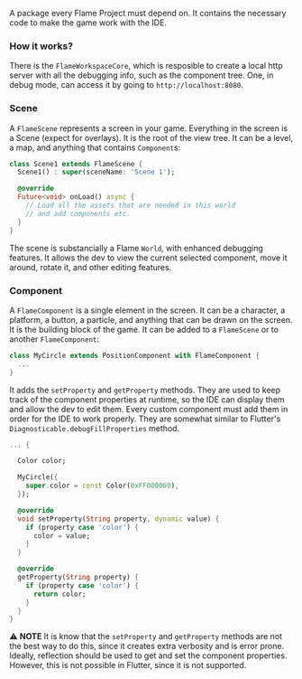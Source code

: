 A package every Flame Project must depend on. It contains the necessary code to make the game work with the IDE.

### How it works?

There is the `FlameWorkspaceCore`, which is resposible to create a local http server with all the debugging info, such as the component tree. One, in debug mode, can access it by going to `http://localhost:8080`.

### Scene

A `FlameScene` represents a screen in your game. Everything in the screen is a Scene (expect for overlays). It is the root of the view tree. It can be a level, a map, and anything that contains `Component`s:

```dart
class Scene1 extends FlameScene {
  Scene1() : super(sceneName: 'Scene 1');

  @override
  Future<void> onLoad() async {
    // Load all the assets that are needed in this world
    // and add components etc.
  }
}
```

The scene is substancially a Flame `World`, with enhanced debugging features. It allows the dev to view the current selected component, move it around, rotate it, and other editing features.

### Component

A `FlameComponent` is a single element in the screen. It can be a character, a platform, a button, a particle, and anything that can be drawn on the screen. It is the building block of the game. It can be added to a `FlameScene` or to another `FlameComponent`:

```dart
class MyCircle extends PositionComponent with FlameComponent {
  ...
}
```

It adds the `setProperty` and `getProperty` methods. They are used to keep track of the component properties at runtime, so the IDE can display them and allow the dev to edit them. Every custom component must add them in order for the IDE to work properly. They are somewhat similar to Flutter's `Diagnosticable.debugFillProperties` method.

```dart
... {

  Color color;

  MyCircle({
    super.color = const Color(0xFF000000),
  });

  @override
  void setProperty(String property, dynamic value) {
    if (property case 'color') {
      color = value;
    }
  }

  @override
  getProperty(String property) {
    if (property case 'color') {
      return color;
    }
  }
}
```

⚠️ **NOTE**
It is know that the `setProperty` and `getProperty` methods are not the best way to do this, since it creates extra verbosity and is error prone. Ideally, reflection should be used to get and set the component properties. However, this is not possible in Flutter, since it is not supported.